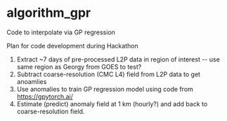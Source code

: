 # algorithm_gpr
Code to interpolate via GP regression

Plan for code development during Hackathon
1. Extract ~7 days of pre-processed L2P data in region of interest -- use same region as Georgy from GOES to test?
2. Subtract coarse-resolution (CMC L4) field from L2P data to get anoamlies
3. Use anomalies to train GP regression model using code from https://gpytorch.ai/ 
4. Estimate (predict) anomaly field at 1 km (hourly?) and add back to coarse-resolution field.

